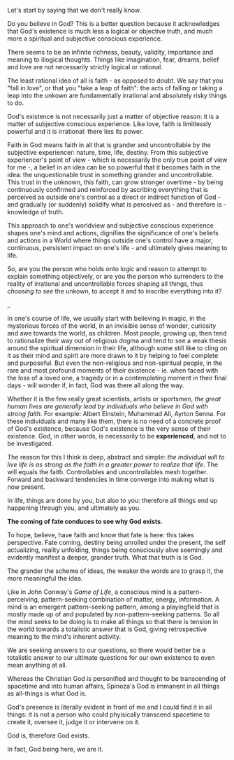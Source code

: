 Let's start by saying that we don't really know.

Do you believe in God?
This is a better question because it acknowledges that God's existence is much less a logical or objective truth, and much more a spiritual and subjective conscious experience.

There seems to be an infinite richness, beauty, validity, importance and meaning to illogical thoughts.
Things like imagination, fear, dreams, belief and love are not necessarily strictly logical or rational.

The least rational idea of all is faith - as opposed to doubt.
We say that you "fall in love", or that you "take a leap of faith": the acts of falling or taking a leap into the unkown are fundamentally irrational and absolutely risky things to do.

God's existence is not necessarily just a matter of objective reason: it is a matter of subjective conscious experience.
Like love, faith is limitlessly powerful and it is irrational: there lies its power.

Faith in God means faith in all that is grander and uncontrollable by the subjective experiencer: nature, time, life, destiny.
From this subjective experiencer's point of view - which is necessarily the only true point of view for me -, a belief in an idea can be so powerful that it becomes faith in the idea: the unquestionable trust in something grander and uncontrollable.
This trust in the unknown, this faith, can grow stronger overtime - by being continuously confirmed and reinforced by ascribing everything that is perceived as outside one's control as a direct or indirect function of God - and gradually (or suddenly) solidify what is perceived as - and therefore is - knowledge of truth.

This approach to one's worldview and subjective conscious experience shapes one's mind and actions, dignifies the significance of one's beliefs and actions in a World where things outside one's control have a major, continuous, persistent impact on one's life - and ultimately gives meaning to life.

So, are you the person who holds onto logic and reason to attempt to explain something objectively, or are you the person who surrenders to the reality of irrational and uncontrollable forces shaping all things, thus *choosing to see* the unkown, to accept it and to inscribe everything into it?

_

In one's course of life, we usually start with believing in magic, in the mysterious forces of the world, in an invisible sense of wonder, curiosity and awe towards the world, as children.
Most people, growing up, then tend to rationalize their way out of religious dogma and tend to see a weak thesis around the spiritual dimension in their life, although some still like to cling on it as their mind and spirit are more drawn to it by helping to feel complete and purposeful.
But even the non-religious and non-spiritual people, in the rare and most profound moments of their existence - ie. when faced with the loss of a loved one, a tragedy or in a contemplating moment in their final days - will wonder if, in fact, God was there all along the way.

Whether it is the few really great scientists, artists or sportsmen, *the great human lives are generally lead by individuals who believe in God with strong faith*.
For example: Albert Einstein, Muhammad Ali, Ayrton Senna.
For these individuals and many like them, there is no need of a concrete proof of God's existence, because God's existence is the very sense of their existence.
God, in other words, is necessarily to be **experienced**, and not to be investigated.

The reason for this I think is deep, abstract and simple: *the individual will to live life is as strong as the faith in a greater power to realize that life*.
The will equals the faith. Controllables and uncontrollables mesh together.
Forward and backward tendencies in time converge into making what is now present.

In life, things are done by you, but also to you: therefore all things end up happening through you, and ultimately as you.

**The coming of fate conduces to see why God exists.**

To hope, believe, have faith and know that fate is here: this takes perspective.
Fate coming, destiny being unrolled under the present, the self actualizing, reality unfolding, things being consciously alive seemingly and evidently manifest a deeper, grander truth.
What that truth is is God.

The grander the scheme of ideas, the weaker the words are to grasp it, the more meaningful the idea.

Like in John Conway's *Game of Life*, a conscious mind is a pattern-perceiving, pattern-seeking combination of matter, energy, information.
A mind is an emergent pattern-seeking pattern, among a playingfield that is mostly made up of and populated by non-pattern-seeking patterns.
So all the mind seeks to be doing is to make all things so that there is tension in the world towards a totalistic answer that is God, giving retrospective meaning to the mind's inherent activity.

We are seeking answers to our questions, so there would better be a totalistic answer to our ultimate questions for our own existence to even mean anything at all.

Whereas the Christian God is personified and thought to be transcending of spacetime and into human affairs, Spinoza's God is immanent in all things as all-things is what God is.

God's presence is literally evident in front of me and I could find it in all things: it is not a person who could phyisically transcend spacetime to create it, oversee it, judge it or intervene on it.

God is, therefore God exists.

In fact, God being here, we are it.

